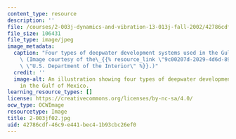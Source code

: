 ```yaml
---
content_type: resource
description: ''
file: /courses/2-003j-dynamics-and-vibration-13-013j-fall-2002/42786cdf46c9e441bec41b93cbc26ef0_2-003jf02.jpg
file_size: 106431
file_type: image/jpeg
image_metadata:
  caption: "Four types of deepwater development systems used in the Gulf of Mexico.\
    \ (Image courtesy of the\_{{% resource_link \"9c00207d-2029-4d6d-8919-9dc16c0a60fc\"\
    \ \"U.S. Department of the Interior\" %}}.)"
  credit: ''
  image-alt: An illustration showing four types of deepwater development systems used
    in the Gulf of Mexico.
learning_resource_types: []
license: https://creativecommons.org/licenses/by-nc-sa/4.0/
ocw_type: OCWImage
resourcetype: Image
title: 2-003jf02.jpg
uid: 42786cdf-46c9-e441-bec4-1b93cbc26ef0
---
```

